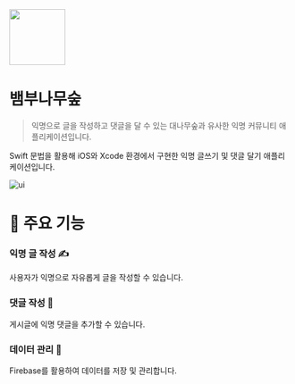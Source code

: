 <img src="https://github.com/user-attachments/assets/e3833f07-554b-4044-96ae-3b870eeab836" width="100" />

# 뱀부나무숲
> 익명으로 글을 작성하고 댓글을 달 수 있는 대나무숲과 유사한 익명 커뮤니티 애플리케이션입니다.

Swift 문법을 활용해 iOS와 Xcode 환경에서 구현한 익명 글쓰기 및 댓글 달기 애플리케이션입니다.


![ui](https://github.com/user-attachments/assets/1f11bf8d-5b45-4e80-9efa-af5a2f13ca3c)

# 📱 주요 기능
### 익명 글 작성 ✍️
사용자가 익명으로 자유롭게 글을 작성할 수 있습니다.
### 댓글 작성 💬
게시글에 익명 댓글을 추가할 수 있습니다.
### 데이터 관리 🔧
Firebase를 활용하여 데이터를 저장 및 관리합니다.

